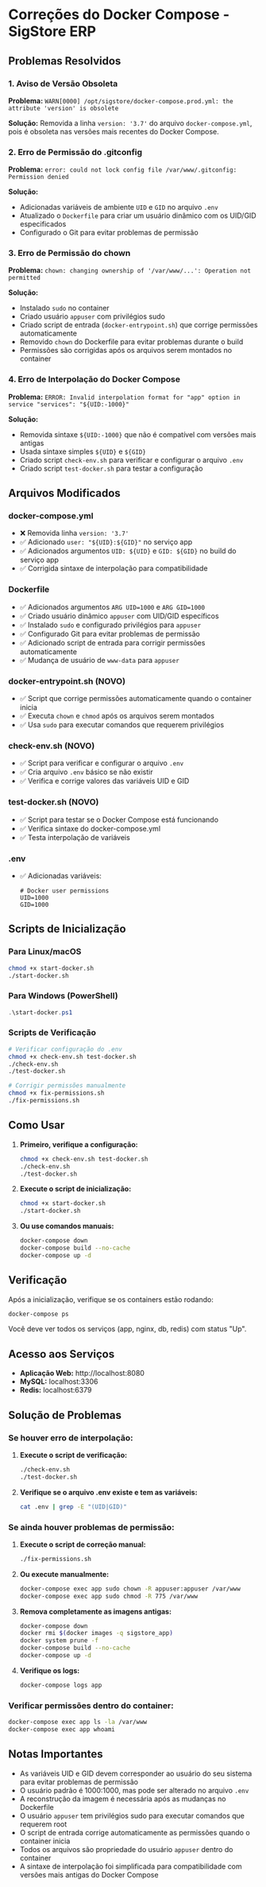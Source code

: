 # Correções do Docker Compose - SigStore ERP

## Problemas Resolvidos

### 1. Aviso de Versão Obsoleta
**Problema:** `WARN[0000] /opt/sigstore/docker-compose.prod.yml: the attribute 'version' is obsolete`

**Solução:** Removida a linha `version: '3.7'` do arquivo `docker-compose.yml`, pois é obsoleta nas versões mais recentes do Docker Compose.

### 2. Erro de Permissão do .gitconfig
**Problema:** `error: could not lock config file /var/www/.gitconfig: Permission denied`

**Solução:** 
- Adicionadas variáveis de ambiente `UID` e `GID` no arquivo `.env`
- Atualizado o `Dockerfile` para criar um usuário dinâmico com os UID/GID especificados
- Configurado o Git para evitar problemas de permissão

### 3. Erro de Permissão do chown
**Problema:** `chown: changing ownership of '/var/www/...': Operation not permitted`

**Solução:**
- Instalado `sudo` no container
- Criado usuário `appuser` com privilégios sudo
- Criado script de entrada (`docker-entrypoint.sh`) que corrige permissões automaticamente
- Removido `chown` do Dockerfile para evitar problemas durante o build
- Permissões são corrigidas após os arquivos serem montados no container

### 4. Erro de Interpolação do Docker Compose
**Problema:** `ERROR: Invalid interpolation format for "app" option in service "services": "${UID:-1000}"`

**Solução:**
- Removida sintaxe `${UID:-1000}` que não é compatível com versões mais antigas
- Usada sintaxe simples `${UID}` e `${GID}`
- Criado script `check-env.sh` para verificar e configurar o arquivo `.env`
- Criado script `test-docker.sh` para testar a configuração

## Arquivos Modificados

### docker-compose.yml
- ❌ Removida linha `version: '3.7'`
- ✅ Adicionado `user: "${UID}:${GID}"` no serviço app
- ✅ Adicionados argumentos `UID: ${UID}` e `GID: ${GID}` no build do serviço app
- ✅ Corrigida sintaxe de interpolação para compatibilidade

### Dockerfile
- ✅ Adicionados argumentos `ARG UID=1000` e `ARG GID=1000`
- ✅ Criado usuário dinâmico `appuser` com UID/GID específicos
- ✅ Instalado `sudo` e configurado privilégios para `appuser`
- ✅ Configurado Git para evitar problemas de permissão
- ✅ Adicionado script de entrada para corrigir permissões automaticamente
- ✅ Mudança de usuário de `www-data` para `appuser`

### docker-entrypoint.sh (NOVO)
- ✅ Script que corrige permissões automaticamente quando o container inicia
- ✅ Executa `chown` e `chmod` após os arquivos serem montados
- ✅ Usa `sudo` para executar comandos que requerem privilégios

### check-env.sh (NOVO)
- ✅ Script para verificar e configurar o arquivo `.env`
- ✅ Cria arquivo `.env` básico se não existir
- ✅ Verifica e corrige valores das variáveis UID e GID

### test-docker.sh (NOVO)
- ✅ Script para testar se o Docker Compose está funcionando
- ✅ Verifica sintaxe do docker-compose.yml
- ✅ Testa interpolação de variáveis

### .env
- ✅ Adicionadas variáveis:
  ```
  # Docker user permissions
  UID=1000
  GID=1000
  ```

## Scripts de Inicialização

### Para Linux/macOS
```bash
chmod +x start-docker.sh
./start-docker.sh
```

### Para Windows (PowerShell)
```powershell
.\start-docker.ps1
```

### Scripts de Verificação
```bash
# Verificar configuração do .env
chmod +x check-env.sh test-docker.sh
./check-env.sh
./test-docker.sh

# Corrigir permissões manualmente
chmod +x fix-permissions.sh
./fix-permissions.sh
```

## Como Usar

1. **Primeiro, verifique a configuração:**
   ```bash
   chmod +x check-env.sh test-docker.sh
   ./check-env.sh
   ./test-docker.sh
   ```

2. **Execute o script de inicialização:**
   ```bash
   chmod +x start-docker.sh
   ./start-docker.sh
   ```

3. **Ou use comandos manuais:**
   ```bash
   docker-compose down
   docker-compose build --no-cache
   docker-compose up -d
   ```

## Verificação

Após a inicialização, verifique se os containers estão rodando:
```bash
docker-compose ps
```

Você deve ver todos os serviços (app, nginx, db, redis) com status "Up".

## Acesso aos Serviços

- **Aplicação Web:** http://localhost:8080
- **MySQL:** localhost:3306
- **Redis:** localhost:6379

## Solução de Problemas

### Se houver erro de interpolação:
1. **Execute o script de verificação:**
   ```bash
   ./check-env.sh
   ./test-docker.sh
   ```

2. **Verifique se o arquivo .env existe e tem as variáveis:**
   ```bash
   cat .env | grep -E "(UID|GID)"
   ```

### Se ainda houver problemas de permissão:
1. **Execute o script de correção manual:**
   ```bash
   ./fix-permissions.sh
   ```

2. **Ou execute manualmente:**
   ```bash
   docker-compose exec app sudo chown -R appuser:appuser /var/www
   docker-compose exec app sudo chmod -R 775 /var/www
   ```

3. **Remova completamente as imagens antigas:**
   ```bash
   docker-compose down
   docker rmi $(docker images -q sigstore_app)
   docker system prune -f
   docker-compose build --no-cache
   docker-compose up -d
   ```

4. **Verifique os logs:**
   ```bash
   docker-compose logs app
   ```

### Verificar permissões dentro do container:
```bash
docker-compose exec app ls -la /var/www
docker-compose exec app whoami
```

## Notas Importantes

- As variáveis UID e GID devem corresponder ao usuário do seu sistema para evitar problemas de permissão
- O usuário padrão é 1000:1000, mas pode ser alterado no arquivo `.env`
- A reconstrução da imagem é necessária após as mudanças no Dockerfile
- O usuário `appuser` tem privilégios sudo para executar comandos que requerem root
- O script de entrada corrige automaticamente as permissões quando o container inicia
- Todos os arquivos são propriedade do usuário `appuser` dentro do container
- A sintaxe de interpolação foi simplificada para compatibilidade com versões mais antigas do Docker Compose 